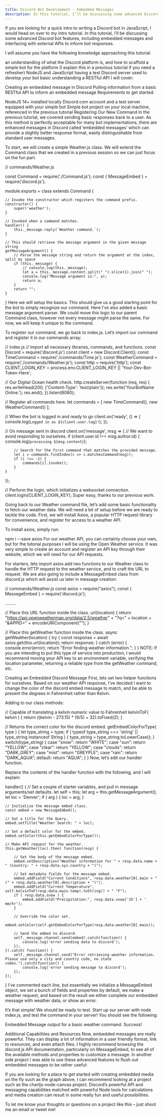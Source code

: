 ```yaml
---
title: Discord Bot Development - Embedded Messages
description: In this tutorial, I’ll be discussing some advanced Discord bot features, including embedded messages and interfacing with external APIs to inform bot responses.
---
```


If you are looking for a quick intro to writing a Discord bot in JavaScript, I would head on over to my intro tutorial. In this tutorial, I’ll be discussing some advanced Discord bot features, including embedded messages and interfacing with external APIs to inform bot responses.

I will assume you have the following knowledge approaching this tutorial:

an understanding of what the Discord platform is, and how to scaffold a simple bot for the platform (I explain this in a previous tutorial if you need a refresher)
NodeJS and JavaScript
having a test Discord server used to develop your bot
basic understanding a RESTful API
I will cover:

Creating an embedded message in Discord
Pulling information from a basic RESTful API to inform an embedded message
Requirements to get started:

NodeJS 14+ installed locally
Discord.com account and a test server equipped with your simple bot
Simple bot project on your local machine, referenced in the previous tutorial
Registering Our New Command
In the previous tutorial, we covered sending basic responses back to a user. As this method is perfectly acceptable for many bot implementations, there are enhanced messages in Discord called ’embedded messages’ which can provide a slightly better response format, easily distinguishable from standard user messages.

To start, we will create a simple Weather.js class. We will extend the Command class that we created in a previous session so we can just focus on the fun part.

// commands/Weather.js

const Command = require('./Command.js');
const { MessageEmbed } = require('discord.js');

module.exports = class extends Command {

    // Invoke the constructor which registers the command prefix.
    constructor() {
        super('weather');
    }

    // Invoked when a command matches.
    handler() {
        this._message.reply(`Weather command.`);
    }

    // This should retrieve the message argument in the given message string
    getMessageArgument() {
        // Parse the message string and return the argument at the index, split by space
        if (this._message) {
            // console.log(this._message);
            let a = this._message.content.split(" ").slice(1).join(" ");
            console.log("Message argument is:", a);
            return a;
        }
        return "";
    }

}
Here we will setup the basics. This should give us a good starting point for the bot to simply recognize our command. Here I’ve also added a basic message argument parser. We could move this logic to our parent Command class, however not every message might parse the same. For now, we will keep it unique to the command.

To register our command, we go back to index.js. Let’s import our command and register it in our commands array:

// index.js
// Import all necessary libraries, commands, and functions.
const Discord = require('discord.js')
const client = new Discord.Client();
const TimeCommand = require('./commands/Time.js');
const WeatherCommand = require('./commands/Weather.js');
const http = require('http');
const CLIENT_LOGIN_KEY = process.env.CLIENT_LOGIN_KEY || 'Your-Dev-Bot-Token-Here';

// Our Digital Ocean health check.
http.createServer(function (req, res) {
    res.writeHead(200, {'Content-Type': 'text/plain'});
    res.write('YourBotName Online.');
    res.end();
}).listen(8080);

// Register all commands here.
let commands = [
    new TimeCommand(),
    new WeatherCommand()
];

// When the bot is logged in and ready to go
client.on('ready', () => {
    console.log(`Logged in as ${client.user.tag}!`);
});

// On message sent in discord
client.on('message', msg => {
    // We want to avoid responding to ourselves.
    if (client.user.id !== msg.author.id) {
        console.log(`processing ${msg.content}`);

        // Search for the first command that matches the provided message.
        let i = commands.findIndex(c => c.matchesCommand(msg));
        if (i !== -1) {
            commands[i].invoke();
        }
    }
});

// Perform the login, which initializes a websocket connection.
client.login(CLIENT_LOGIN_KEY);
Super easy, thanks to our previous work.

Going back to our Weather command file, let’s add some basic functionality to fetch our weather data. We will need a bit of setup before we are ready to tackle the code. First, we will install Axios, a popular HTTP request library for convenience, and register for access to a weather API.

To install axios, simply run:

npm i --save axios
For our weather API, you can certainly choose your own, but for the tutorial purposes I will be using the Open Weather service. It was very simple to create an account and register an API key through their website, which we will need for our API requests.

For starters, lets import axios add two functions to our Weather class to handle the HTTP request to the weather service, and to craft the URL to request. We are also going to include a MessageEmbed class from discord.js which will assist us later in message creation:

// commands/Weather.js
const axios = require("axios");
const { MessageEmbed } = require('discord.js');

.........

// Place this URL function inside the class.
url(location) {
    return "https://api.openweathermap.org/data/2.5/weather"
        + "?q="
        + location
        + "&APPID="
        + encodeURIComponent("<Your API Key Here>");
}

// Place this getWeather function inside the class.
async getWeather(location) {
    try {
        const response = await axios.get(this.url(location));
        return response;
    } catch (error) {
        console.error(error);
        return "Error finding weather information.";
    }
}
NOTE: If you are intending to put this type of service into production, I would recommend moving your API key to an environment variable, verifying the location parameter, returning a reliable type from the getWeather command, etc.

Creating an Embedded Discord Message
First, lets set two helper functions for ourselves. Based on our weather API response, I’ve decided I want to change the color of the discord embed message to match, and be able to present the degrees in Fahrenheit rather than Kelvin.

Adding to our class methods:

// Capable of translating a kelvin numeric value to Fahrenheit
kelvinToF( kelvin ) {
    return ((kelvin - 273.15) * (9/5) + 32).toFixed(2);
}

// Returns the correct color for the discord embed.
getEmbedColorForType( type ) {
    let type_string = type;
    if ( typeof type_string === 'string' || type_string instanceof String ) {
        type_string = type_string.toLowerCase();
    }
    switch(type_string) {
        case "snow":
            return "WHITE";
        case "sun":
            return "YELLOW";
        case "clear":
            return "YELLOW";
        case "clouds":
            return "DARK_GREY";
        case "mist":
            return "GREYPLE";
        case "rain":
            return "DARK_AQUA";
        default:
            return "AQUA";
    }
}
Now, let’s edit our handler function.

Replace the contents of the handler function with the following, and I will explain:

handler() {
    // Set a couple of starter variables, and pull in message arguments/set defaults.
    let self = this;
    let arg = this.getMessageArgument();
    let loc = 'Denver';
    if ( arg ) {
        loc = arg;
    }

    // Initialize the message embed class.
    const embed = new MessageEmbed();

    // Set a title for the Query.
    embed.setTitle("Weather Search: " + loc);

    // Set a default color for the embed.
    embed.setColor(this.getEmbedColorForType());

    // Make API request for the weather.
    this.getWeather(loc).then( function(resp) {

        // Set the body of the message embed.
        embed.setDescription("Weather information for " + resp.data.name + " (Country: " + resp.data.sys.country + ")");

        // Set metadata fields for the message embed.
        embed.addField("Current Conditions", resp.data.weather[0].main + " (" + resp.data.weather[0].description + ")");
        embed.addField("Current Temperature", self.kelvinToF(resp.data.main.temp).toString() + " °F");
        if ( resp.data.snow ) {
            embed.addField("Precipitation:", resp.data.snow['1h'] + ' mm/hr');
        }

        // Override the color set.
        embed.setColor(self.getEmbedColorForType(resp.data.weather[0].main));

        // Send the embed to discord.
        self._message.channel.send(embed).catch(function() {
            console.log('error sending data to discord');
        });
    }).catch( function() {
        self._message.channel.send("Error retrieving weather information.  Please use only a city and country code, no state codes.").catch(function() {
            console.log('error sending message to discord');
        });
    });
}
I’ve commented each line, but essentially we initialize a MessageEmbed object, we set a bunch of fields and properties by default, we make a weather request, and based on the result we either complete our embedded message with weather data, or show an error.

It’s that simple! We should be ready to test. Start up our server with node index.js, and test the command in your server! You should see the following:


Embedded Message output for a basic weather command.
Success!

Additional Capabilities and Resources
Now, embedded messages are really powerful. They can display a lot of information in a user friendly format, link to resources, and even attach files. I highly recommend browsing the discord.js API documentation, particularly on MessageEmbed, to see all of the available methods and properties to customize a message. In another side project I was able to use these advanced features to flush out embedded messages to be rather useful:



If you are looking for a place to get started with creating embedded media on the fly such as the graph above, I can recommend looking at a project such as the chartjs-node-canvas project. Discord’s powerful API and messaging capabilities matched with powerful Node tools for calculations and media creation can result in some really fun and useful possibilities.

To let me know your thoughts or questions on a project like this – just shoot me an email or tweet me!